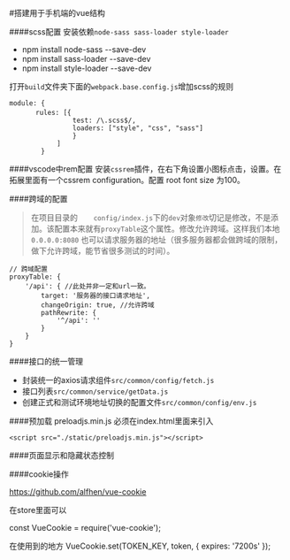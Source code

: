 #搭建用于手机端的vue结构

####scss配置
安装依赖`node-sass sass-loader style-loader`

* npm install node-sass --save-dev
* npm install sass-loader --save-dev
* npm install style-loader --save-dev

打开`build`文件夹下面的`webpack.base.config.js`增加scss的规则

```
module: { 
　　　　rules: [{
                test: /\.scss$/,
                loaders: ["style", "css", "sass"]
                } 
            ]
        }
```

####vscode中rem配置
安装`cssrem`插件，在右下角设置小图标点击，设置。在拓展里面有一个cssrem configuration。配置 root font size 为100。

####跨域的配置

>在项目目录的`	config/index.js`下的`dev`对象`修改`切记是修改，不是添加。该配置本来就有`proxyTable`这个属性。修改允许跨域。这样我们本地 `0.0.0.0:8080` 也可以请求服务器的地址（很多服务器都会做跨域的限制，做下允许跨域，能节省很多测试的时间）。

```
// 跨域配置
proxyTable: {
    '/api': { //此处并非一定和url一致。
        target: '服务器的接口请求地址',
        changeOrigin: true, //允许跨域
        pathRewrite: {
            '^/api': ''
        }
    }
}
```


####接口的统一管理
* 封装统一的axios请求组件`src/common/config/fetch.js`
* 接口列表`src/common/service/getData.js`
* 创建正式和测试环境地址切换的配置文件`src/common/config/env.js`

####预加载
preloadjs.min.js 必须在index.html里面来引入
```
<script src="./static/preloadjs.min.js"></script>
```


####页面显示和隐藏状态控制




####cookie操作

https://github.com/alfhen/vue-cookie


在store里面可以

const VueCookie = require('vue-cookie');

在使用到的地方
VueCookie.set(TOKEN_KEY, token, { expires: '7200s' });











